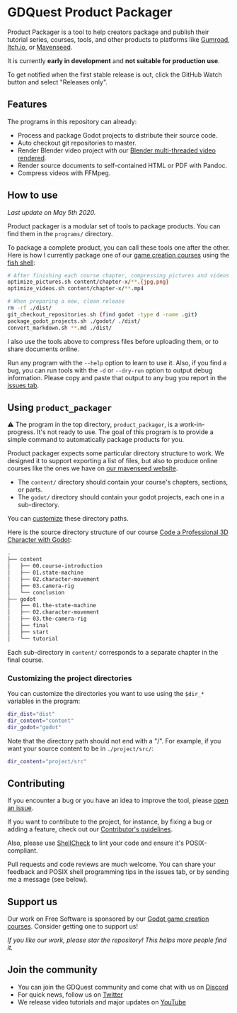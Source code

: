 # GDQuest Product Packager

Product Packager is a tool to help creators package and publish their tutorial series, courses, tools, and other products to platforms like [Gumroad](https://gumroad.com/), [Itch.io](https://itch.io/), or [Mavenseed](https://mavenseed.com/).

It is currently **early in development** and **not suitable for production use**.

To get notified when the first stable release is out, click the GitHub Watch button and select "Releases only".

## Features

The programs in this repository can already:

- Process and package Godot projects to distribute their source code.
- Auto checkout git repositories to master.
- Render Blender video project with our [Blender multi-threaded video rendered](https://github.com/GDQuest/blender-sequencer-multithreaded-render).
- Render source documents to self-contained HTML or PDF with Pandoc.
- Compress videos with FFMpeg.

## How to use

_Last update on May 5th 2020._

Product packager is a modular set of tools to package products. You can find them in the `programs/` directory.

To package a complete product, you can call these tools one after the other. Here is how I currently package one of our [game creation courses](https://gdquest.mavenseed.com/) using the [fish shell](https://fishshell.com/):

```sh
# After finishing each course chapter, compressing pictures and videos to reduce download size
optimize_pictures.sh content/chapter-x/**.{jpg,png}
optimize_videos.sh content/chapter-x/**.mp4

# When preparing a new, clean release
rm -rf ./dist/
git_checkout_repositories.sh (find godot -type d -name .git)
package_godot_projects.sh ./godot/ ./dist/
convert_markdown.sh **.md ./dist/
```

I also use the tools above to compress files before uploading them, or to share documents online.

Run any program with the `--help` option to learn to use it. Also, if you find a bug, you can run tools with the `-d` or `--dry-run` option to output debug information. Please copy and paste that output to any bug you report in the [issues tab](issues).

## Using `product_packager`

⚠ The program in the top directory, `product_packager`, is a work-in-progress. It's not ready to use. The goal of this program is to provide a simple command to automatically package products for you.

Product packager expects some particular directory structure to work. We designed it to support exporting a list of files, but also to produce online courses like the ones we have on [our mavenseed website](https://gdquest.mavenseed.com/).

- The `content/` directory should contain your course's chapters, sections, or parts.
- The `godot/` directory should contain your godot projects, each one in a sub-directory.

You can [customize](#customizing-the-project-directories) these directory paths.

Here is the source directory structure of our course [Code a Professional 3D Character with Godot](https://gdquest.mavenseed.com/courses/code-a-professional-3d-character-with-godot):

```sh
.
├── content
│   ├── 00.course-introduction
│   ├── 01.state-machine
│   ├── 02.character-movement
│   ├── 03.camera-rig
│   └── conclusion
├── godot
│   ├── 01.the-state-machine
│   ├── 02.character-movement
│   ├── 03.the-camera-rig
│   ├── final
│   ├── start
│   └── tutorial
```

Each sub-directory in `content/` corresponds to a separate chapter in the final course.

### Customizing the project directories

You can customize the directories you want to use using the `$dir_*` variables in the program:

```sh
dir_dist="dist"
dir_content="content"
dir_godot="godot"
```

Note that the directory path should not end with a "/". For example, if you want your source content to be in `./project/src/`:

```sh
dir_content="project/src"
```

## Contributing

If you encounter a bug or you have an idea to improve the tool, please [open an issue](https://github.com/GDQuest/product-packager/issues).

If you want to contribute to the project, for instance, by fixing a bug or adding a feature, check out our [Contributor's guidelines](https://www.gdquest.com/docs/guidelines/contributing-to/gdquest-projects/).

Also, please use [ShellCheck](https://www.shellcheck.net/) to lint your code and ensure it's POSIX-compliant.

Pull requests and code reviews are much welcome. You can share your feedback and POSIX shell programming tips in the issues tab, or by sending me a message (see below).

## Support us

Our work on Free Software is sponsored by our [Godot game creation courses](https://gdquest.mavenseed.com/). Consider getting one to support us!

_If you like our work, please star the repository! This helps more people find it._

## Join the community

- You can join the GDQuest community and come chat with us on [Discord](https://discord.gg/CHYVgar)
- For quick news, follow us on [Twitter](https://twitter.com/nathangdquest)
- We release video tutorials and major updates on [YouTube](https://youtube.com/c/gdquest)
